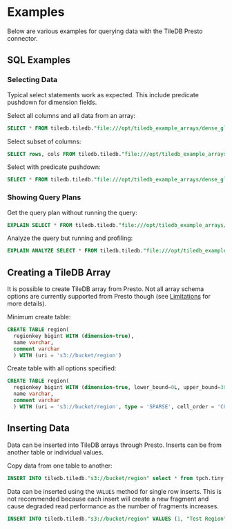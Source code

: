 # Examples

Below are various examples for querying data with the TileDB Presto connector.

## SQL Examples

### Selecting Data

Typical select statements work as expected. This include predicate pushdown
for dimension fields.

Select all columns and all data from an array:
```sql
SELECT * FROM tiledb.tiledb."file:///opt/tiledb_example_arrays/dense_global"
```

Select subset of columns:
```sql
SELECT rows, cols FROM tiledb.tiledb."file:///opt/tiledb_example_arrays/dense_global"
```

Select with predicate pushdown:
```sql
SELECT * FROM tiledb.tiledb."file:///opt/tiledb_example_arrays/dense_global" WHERE rows between 1 and 2
```

### Showing Query Plans

Get the query plan without running the query:
```sql
EXPLAIN SELECT * FROM tiledb.tiledb."file:///opt/tiledb_example_arrays/dense_global" WHERE rows between 1 and 2
```

Analyze the query but running and profiling:
```sql
EXPLAIN ANALYZE SELECT * FROM tiledb.tiledb."file:///opt/tiledb_example_arrays/dense_global" WHERE rows between 1 and 2
```

## Creating a TileDB Array

It is possible to create TileDB array from Presto. Not all array schema
options are currently supported from Presto though (see [Limitations](Limitations.md#create-table)
for more details).

Minimum create table:
```sql
CREATE TABLE region(
  regionkey bigint WITH (dimension=true),
  name varchar,
  comment varchar
  ) WITH (uri = 's3://bucket/region')
```

Create table with all options specified:

```sql
CREATE TABLE region(
  regionkey bigint WITH (dimension=true, lower_bound=0L, upper_bound=3000L, extent=50L)
  name varchar,
  comment varchar
  ) WITH (uri = 's3://bucket/region', type = 'SPARSE', cell_order = 'COL_MAJOR', tile_order = 'ROW_MAJOR', capacity = 10L)
```

## Inserting Data

Data can be inserted into TileDB arrays through Presto. Inserts can be from
another table or individual values.

Copy data from one table to another:

```sql
INSERT INTO tiledb.tiledb."s3://bucket/region" select * from tpch.tiny.region
```

Data can be inserted using the `VALUES` method for single row inserts. This is
not recommended because each insert will create a new fragment and cause
degraded read performance as the number of fragments increases.

```sql
INSERT INTO tiledb.tiledb."s3://bucket/region" VALUES (1, "Test Region", "Example")
```